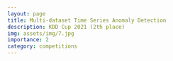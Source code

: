 ```yaml
---
layout: page
title: Multi-dataset Time Series Anomaly Detection
description: KDD Cup 2021 (2th place)
img: assets/img/7.jpg
importance: 2
category: competitions
---
```

